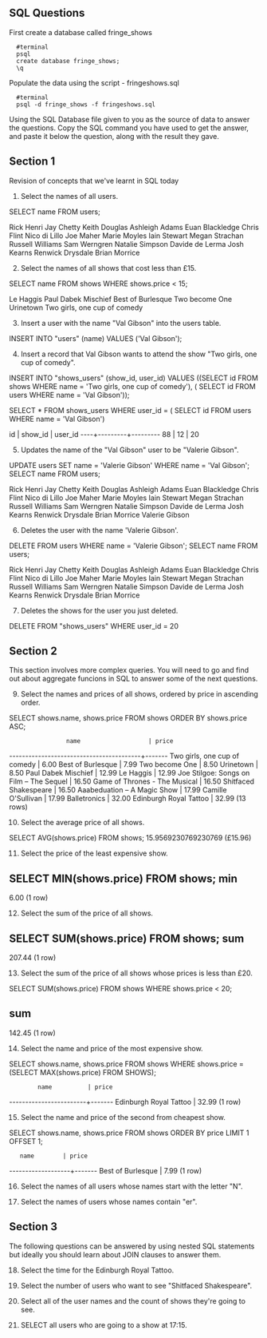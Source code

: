 ## SQL Questions

First create a database called fringe_shows
```
  #terminal
  psql
  create database fringe_shows;
  \q
```

Populate the data using the script - fringeshows.sql
```
  #terminal
  psql -d fringe_shows -f fringeshows.sql
```

Using the SQL Database file given to you as the source of data to answer the questions.  Copy the SQL command you have used to get the answer, and paste it below the question, along with the result they gave.


## Section 1

  Revision of concepts that we've learnt in SQL today

  1. Select the names of all users.

  SELECT name FROM users;

  Rick Henri
  Jay Chetty
  Keith Douglas
  Ashleigh Adams
  Euan Blackledge
  Chris Flint
  Nico di Lillo
  Joe Maher
  Marie Moyles
  Iain Stewart
  Megan Strachan
  Russell Williams
  Sam Werngren
  Natalie Simpson
  Davide de Lerma
  Josh Kearns
  Renwick Drysdale
  Brian Morrice

  2. Select the names of all shows that cost less than £15.

  SELECT name FROM shows WHERE shows.price < 15;

  Le Haggis
  Paul Dabek Mischief 
  Best of Burlesque
  Two become One
  Urinetown
  Two girls, one cup of comedy

  3. Insert a user with the name "Val Gibson" into the users table.

  INSERT INTO "users" (name) VALUES
  ('Val Gibson');

  4. Insert a record that Val Gibson wants to attend the show "Two girls, one cup of comedy".

  INSERT INTO "shows_users" (show_id, user_id) VALUES ((SELECT id FROM shows WHERE name = 'Two girls, one cup of comedy'), ( SELECT id FROM users WHERE name = 'Val Gibson'));

SELECT * FROM shows_users WHERE user_id = ( SELECT id FROM users WHERE name = 'Val Gibson')

 id | show_id | user_id 
----+---------+---------
 88 |      12 |      20


  5. Updates the name of the "Val Gibson" user to be "Valerie Gibson".

  UPDATE users SET name = 'Valerie Gibson' WHERE name = 'Val Gibson';
  SELECT name FROM users;

  Rick Henri
  Jay Chetty
  Keith Douglas
  Ashleigh Adams
  Euan Blackledge
  Chris Flint
  Nico di Lillo
  Joe Maher
  Marie Moyles
  Iain Stewart
  Megan Strachan
  Russell Williams
  Sam Werngren
  Natalie Simpson
  Davide de Lerma
  Josh Kearns
  Renwick Drysdale
  Brian Morrice
  Valerie Gibson


  6. Deletes the user with the name 'Valerie Gibson'.

  DELETE FROM users WHERE name = 'Valerie Gibson';
  SELECT name FROM users;

  Rick Henri
  Jay Chetty
  Keith Douglas
  Ashleigh Adams
  Euan Blackledge
  Chris Flint
  Nico di Lillo
  Joe Maher
  Marie Moyles
  Iain Stewart
  Megan Strachan
  Russell Williams
  Sam Werngren
  Natalie Simpson
  Davide de Lerma
  Josh Kearns
  Renwick Drysdale
  Brian Morrice

  7. Deletes the shows for the user you just deleted.

DELETE FROM "shows_users" WHERE user_id = 20


## Section 2

  This section involves more complex queries.  You will need to go and find out about aggregate funcions in SQL to answer some of the next questions.

  9. Select the names and prices of all shows, ordered by price in ascending order.

  SELECT shows.name, shows.price FROM shows ORDER BY shows.price ASC;

                    name                   | price 
  -----------------------------------------+-------
   Two girls, one cup of comedy            |  6.00
   Best of Burlesque                       |  7.99
   Two become One                          |  8.50
   Urinetown                               |  8.50
   Paul Dabek Mischief                     | 12.99
   Le Haggis                               | 12.99
   Joe Stilgoe: Songs on Film – The Sequel | 16.50
   Game of Thrones - The Musical           | 16.50
   Shitfaced Shakespeare                   | 16.50
   Aaabeduation – A Magic Show             | 17.99
   Camille O'Sullivan                      | 17.99
   Balletronics                            | 32.00
   Edinburgh Royal Tattoo                  | 32.99
  (13 rows)


  10. Select the average price of all shows.

  SELECT AVG(shows.price) FROM shows;
  15.9569230769230769 (£15.96)


  11. Select the price of the least expensive show.

  SELECT MIN(shows.price) FROM shows;
   min  
  ------
   6.00
  (1 row)

  12. Select the sum of the price of all shows.

  SELECT SUM(shows.price) FROM shows;
    sum   
  --------
   207.44
  (1 row)

  13. Select the sum of the price of all shows whose prices is less than £20.

SELECT SUM(shows.price) FROM shows WHERE shows.price < 20;

  sum   
--------
 142.45
(1 row)


  14. Select the name and price of the most expensive show.

  SELECT shows.name, shows.price FROM shows WHERE shows.price = (SELECT MAX(shows.price) FROM SHOWS);

            name          | price 
  ------------------------+-------
   Edinburgh Royal Tattoo | 32.99
  (1 row)


  15. Select the name and price of the second from cheapest show.

SELECT shows.name, shows.price FROM shows ORDER BY price LIMIT 1 OFFSET 1;

       name        | price 
-------------------+-------
 Best of Burlesque |  7.99
(1 row)


  16. Select the names of all users whose names start with the letter "N".



  17. Select the names of users whose names contain "er".


## Section 3

  The following questions can be answered by using nested SQL statements but ideally you should learn about JOIN clauses to answer them.

  18. Select the time for the Edinburgh Royal Tattoo.

  19. Select the number of users who want to see "Shitfaced Shakespeare".

  20. Select all of the user names and the count of shows they're going to see.

  21. SELECT all users who are going to a show at 17:15.
